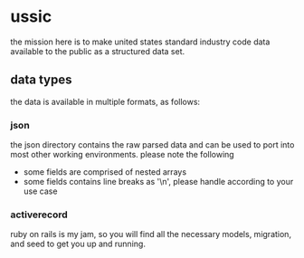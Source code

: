 # ussic

the mission here is to make united states standard industry code data available to the public as a structured data set.

## data types

the data is available in multiple formats, as follows:

### json

the json directory contains the raw parsed data and can be used to port into most other working environments. 
please note the following
* some fields are comprised of nested arrays
* some fields contains line breaks as '\n', please handle according to your use case


### activerecord

ruby on rails is my jam, so you will find all the necessary models, migration, and seed to get you up and running.
